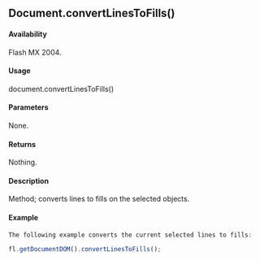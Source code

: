 ## Document.convertLinesToFills()

#### Availability

Flash MX 2004.

#### Usage

document.convertLinesToFills()

#### Parameters

None.

#### Returns

Nothing.

#### Description

Method; converts lines to fills on the selected objects.

#### Example

```javascript
The following example converts the current selected lines to fills:

fl.getDocumentDOM().convertLinesToFills();

```